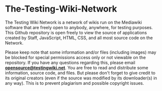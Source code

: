 The-Testing-Wiki-Network
========================

The Testing Wiki Network is a network of wikis run on the Mediawiki software that are freely open to anybody, anywhere, for testing purposes. This
Github repository is open freely to view the source of applications created by Staff, JavaScript, HTML, CSS, and all most source code on the Network.

Please keep note that some information and/or files (including images) may be blocked for special permissions access only or not viewable on the repository. If you
have any questions regarding this, please email <b>opensource@testingwiki.net</b>. You are free to read and distribute some information, source code, and files. But please
don't forget to give credit to its original creators (even if the source was modified by its downloader(s) in any way). This is to prevent plagiarism and possible copyright issues.